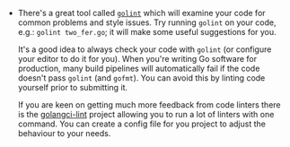 - There's a great tool called [`golint`](https://github.com/golang/lint) which will examine your code for common problems and style issues. Try running `golint` on your code, e.g.: `golint two_fer.go`; it will make some useful suggestions for you.

    It's a good idea to always check your code with `golint` (or configure your editor to do it for you). When you're writing Go software for production, many build pipelines will automatically fail if the code doesn't pass `golint` (and `gofmt`). You can avoid this by linting code yourself prior to submitting it.
    
    If you are keen on getting much more feedback from code linters there is the [golangci-lint](https://github.com/golangci/golangci-lint) 
    project allowing you to run a lot of linters with one command. You can create a config file for you project to adjust the behaviour to your needs.
